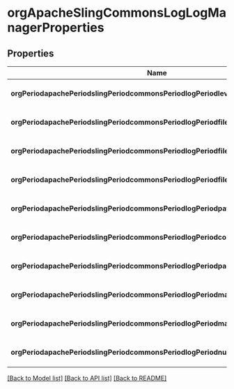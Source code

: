 # orgApacheSlingCommonsLogLogManagerProperties

## Properties
Name | Type | Description | Notes
------------ | ------------- | ------------- | -------------
**orgPeriodapachePeriodslingPeriodcommonsPeriodlogPeriodlevel** | [**ConfigNodePropertyDropDown**](ConfigNodePropertyDropDown.md) |  | [optional] [default to null]
**orgPeriodapachePeriodslingPeriodcommonsPeriodlogPeriodfile** | [**ConfigNodePropertyString**](ConfigNodePropertyString.md) |  | [optional] [default to null]
**orgPeriodapachePeriodslingPeriodcommonsPeriodlogPeriodfilePeriodnumber** | [**ConfigNodePropertyInteger**](ConfigNodePropertyInteger.md) |  | [optional] [default to null]
**orgPeriodapachePeriodslingPeriodcommonsPeriodlogPeriodfilePeriodsize** | [**ConfigNodePropertyString**](ConfigNodePropertyString.md) |  | [optional] [default to null]
**orgPeriodapachePeriodslingPeriodcommonsPeriodlogPeriodpattern** | [**ConfigNodePropertyString**](ConfigNodePropertyString.md) |  | [optional] [default to null]
**orgPeriodapachePeriodslingPeriodcommonsPeriodlogPeriodconfigurationFile** | [**ConfigNodePropertyString**](ConfigNodePropertyString.md) |  | [optional] [default to null]
**orgPeriodapachePeriodslingPeriodcommonsPeriodlogPeriodpackagingDataEnabled** | [**ConfigNodePropertyBoolean**](ConfigNodePropertyBoolean.md) |  | [optional] [default to null]
**orgPeriodapachePeriodslingPeriodcommonsPeriodlogPeriodmaxCallerDataDepth** | [**ConfigNodePropertyInteger**](ConfigNodePropertyInteger.md) |  | [optional] [default to null]
**orgPeriodapachePeriodslingPeriodcommonsPeriodlogPeriodmaxOldFileCountInDump** | [**ConfigNodePropertyInteger**](ConfigNodePropertyInteger.md) |  | [optional] [default to null]
**orgPeriodapachePeriodslingPeriodcommonsPeriodlogPeriodnumOfLines** | [**ConfigNodePropertyInteger**](ConfigNodePropertyInteger.md) |  | [optional] [default to null]

[[Back to Model list]](../README.md#documentation-for-models) [[Back to API list]](../README.md#documentation-for-api-endpoints) [[Back to README]](../README.md)


